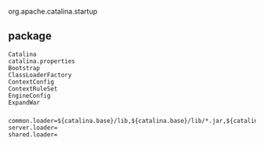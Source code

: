 org.apache.catalina.startup

## package
```
Catalina
catalina.properties
Bootstrap
ClassLoaderFactory
ContextConfig
ContextRuleSet
EngineConfig
ExpandWar
```


###
```
common.loader=${catalina.base}/lib,${catalina.base}/lib/*.jar,${catalina.home}/lib,${catalina.home}/lib/*.jar
server.loader=
shared.loader=
```